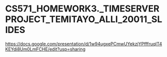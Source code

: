# CS571_HOMEWORK3._TIMESERVERPROJECT_TEMITAYO_ALLI_20011_SLIDES
https://docs.google.com/presentation/d/1w94ugxePCmwUYekzjYPfffruqlT4KEYdi8Um0LmFCHE/edit?usp=sharing


